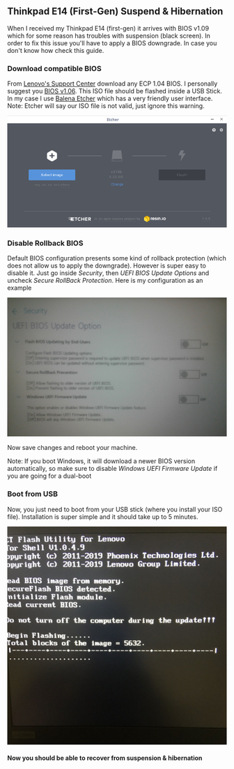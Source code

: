 ## Thinkpad E14 (First-Gen) Suspend & Hibernation

When I received my Thinkpad E14 (first-gen) it arrives with BIOS v1.09 which for some reason has troubles with suspension (black screen). In order to fix this issue you'll have to apply a BIOS downgrade. In case you don't know how check this guide.

### Download compatible BIOS

From [Lenovo's Support Center](https://pcsupport.lenovo.com/us/en/products/laptops-and-netbooks/thinkpad-edge-laptops/thinkpad-e14-type-20ra-20rb/downloads/DS541516) download any ECP 1.04 BIOS. I personally suggest you [BIOS v1.06](https://download.lenovo.com/pccbbs/mobiles/r16uj03wd.iso). This ISO file should be flashed inside a USB Stick. In my case I use [Balena Etcher](https://www.balena.io/etcher/) which has a very friendly user interface. Note: Etcher will say our ISO file is not valid, just ignore this warning.

![](./etcher.png?raw=true)

### Disable Rollback BIOS

Default BIOS configuration presents some kind of rollback protection (which does not allow us to apply the downgrade). However is super easy to disable it. Just go inside *Security*, then *UEFI BIOS Update Options* and uncheck *Secure RollBack Protection*. Here is my configuration as an example

![](./bios-settings.jpg?raw=true)

Now save changes and reboot your machine.

Note: If you boot Windows, it will download a newer BIOS version automatically, so make sure to disable *Windows UEFI Firmware Update* if you are going for a dual-boot

### Boot from USB

Now, you just need to boot from your USB stick (where you install your ISO file). Installation is super simple and it should take up to 5 minutes.

![](./bios-update.jpg?raw=true)

#### Now you should be able to recover from suspension & hibernation
